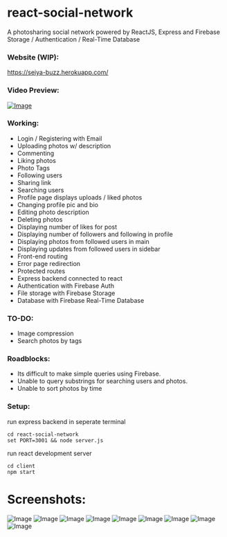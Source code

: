 # react-social-network
A photosharing social network powered by ReactJS, Express and Firebase Storage / Authentication / Real-Time Database

### Website (WIP):
https://seiya-buzz.herokuapp.com/


### Video Preview:
[![Image](https://i.imgur.com/OuQBnGb.png)](https://streamable.com/nih56)


### Working:
* Login / Registering with Email
* Uploading photos w/ description
* Commenting
* Liking photos
* Photo Tags
* Following users
* Sharing link
* Searching users
* Profile page displays uploads / liked photos
* Changing profile pic and bio
* Editing photo description
* Deleting photos
* Displaying number of likes for post
* Displaying number of followers and following in profile
* Displaying photos from followed users in main
* Displaying updates from followed users in sidebar
* Front-end routing
* Error page redirection
* Protected routes
* Express backend connected to react
* Authentication with Firebase Auth
* File storage with Firebase Storage
* Database with Firebase Real-Time Database

### TO-DO:
* Image compression
* Search photos by tags

### Roadblocks:
* Its difficult to make simple queries using Firebase. 
* Unable to query substrings for searching users and photos.
* Unable to sort photos by time

### Setup:
run express backend in seperate terminal
```
cd react-social-network
set PORT=3001 && node server.js
```

run react development server
```
cd client
npm start
```

# Screenshots:
![Image](https://i.imgur.com/gwTJxFZ.png)
![Image](https://i.imgur.com/FSbuaPz.png)
![Image](https://i.imgur.com/Ub7WROS.png)
![Image](https://i.imgur.com/snUvPFp.png)
![Image](https://i.imgur.com/ByvHIGQ.png)
![Image](https://i.imgur.com/5ZjK7sv.png)
![Image](https://i.imgur.com/5T1twCl.png)
![Image](https://i.imgur.com/yeRffAA.png)
![Image](https://i.imgur.com/fFBGDsr.png)